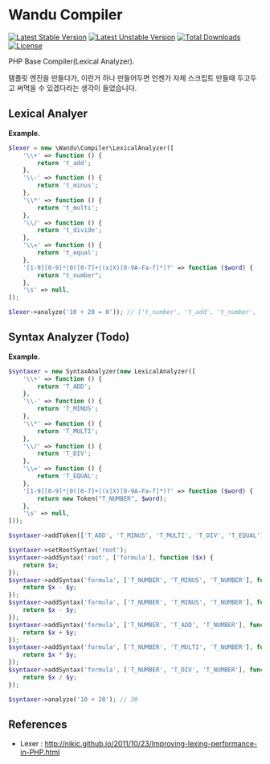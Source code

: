 Wandu Compiler
===

[![Latest Stable Version](https://poser.pugx.org/wandu/compiler/v/stable.svg)](https://packagist.org/packages/wandu/compiler)
[![Latest Unstable Version](https://poser.pugx.org/wandu/compiler/v/unstable.svg)](https://packagist.org/packages/wandu/compiler)
[![Total Downloads](https://poser.pugx.org/wandu/compiler/downloads.svg)](https://packagist.org/packages/wandu/compiler)
[![License](https://poser.pugx.org/wandu/compiler/license.svg)](https://packagist.org/packages/wandu/compiler)

PHP Base Compiler(Lexical Analyzer).

템플릿 엔진을 만들다가, 이런거 하나 만들어두면 언젠가 자체 스크립트 만들때 두고두고 써먹을 수 있겠다라는 생각이 들었습니다.

## Lexical Analyer

**Example.**

```php
$lexer = new \Wandu\Compiler\LexicalAnalyzer([
    '\\+' => function () {
        return 't_add';
    },
    '\\-' => function () {
        return 't_minus';
    },
    '\\*' => function () {
        return 't_multi';
    },
    '\\/' => function () {
        return 't_divide';
    },
    '\\=' => function () {
        return 't_equal';
    },
    '[1-9][0-9]*|0([0-7]+|(x|X)[0-9A-Fa-f]*)?' => function ($word) {
        return "t_number";
    },
    '\s' => null,
]);

$lexer->analyze('10 + 20 = 0')); // ['t_number', 't_add', 't_number', 't_equal', 't_number',]
```

## Syntax Analyzer (Todo)

**Example.**

```php
$syntaxer = new SyntaxAnalyzer(new LexicalAnalyzer([
    '\\+' => function () {
        return 'T_ADD';
    },
    '\\-' => function () {
        return 'T_MINUS';
    },
    '\\*' => function () {
        return 'T_MULTI';
    },
    '\\/' => function () {
        return 'T_DIV';
    },
    '\\=' => function () {
        return 'T_EQUAL';
    },
    '[1-9][0-9]*|0([0-7]+|(x|X)[0-9A-Fa-f]*)?' => function ($word) {
        return new Token("T_NUMBER", $word);
    },
    '\s' => null,
]));

$syntaxer->addToken(['T_ADD', 'T_MINUS', 'T_MULTI', 'T_DIV', 'T_EQUAL']);

$syntaxer->setRootSyntax('root');
$syntaxer->addSyntax('root', ['formula'], function ($x) {
    return $x;
});
$syntaxer->addSyntax('formula', ['T_NUMBER', 'T_MINUS', 'T_NUMBER'], function ($x, $_, $y) {
    return $x - $y;
});
$syntaxer->addSyntax('formula', ['T_NUMBER', 'T_MINUS', 'T_NUMBER'], function ($x, $_, $y) {
    return $x - $y;
});
$syntaxer->addSyntax('formula', ['T_NUMBER', 'T_ADD', 'T_NUMBER'], function ($x, $_, $y) {
    return $x + $y;
});
$syntaxer->addSyntax('formula', ['T_NUMBER', 'T_MULTI', 'T_NUMBER'], function ($x, $_, $y) {
    return $x * $y;
});
$syntaxer->addSyntax('formula', ['T_NUMBER', 'T_DIV', 'T_NUMBER'], function ($x, $_, $y) {
    return $x / $y;
});

$syntaxer->analyze('10 + 20'); // 30
```

## References

- Lexer : http://nikic.github.io/2011/10/23/Improving-lexing-performance-in-PHP.html
